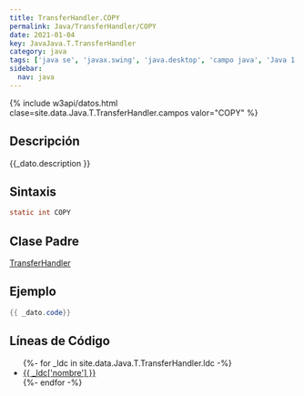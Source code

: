 ```yaml
---
title: TransferHandler.COPY
permalink: Java/TransferHandler/COPY
date: 2021-01-04
key: JavaJava.T.TransferHandler
category: java
tags: ['java se', 'javax.swing', 'java.desktop', 'campo java', 'Java 1.4']
sidebar: 
  nav: java
---
```


{% include w3api/datos.html clase=site.data.Java.T.TransferHandler.campos valor="COPY" %}

## Descripción
{{_dato.description }}

## Sintaxis
~~~java
static int COPY
~~~

## Clase Padre
[TransferHandler](/Java/TransferHandler/)

## Ejemplo
~~~java
{{ _dato.code}}
~~~

## Líneas de Código
<ul>
{%- for _ldc in site.data.Java.T.TransferHandler.ldc -%}
   <li>
       <a href="{{_ldc['url'] }}">{{ _ldc['nombre'] }}</a>
   </li>
{%- endfor -%}
</ul>
